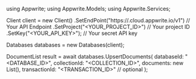 using Appwrite;
using Appwrite.Models;
using Appwrite.Services;

Client client = new Client()
    .SetEndPoint("https://<REGION>.cloud.appwrite.io/v1") // Your API Endpoint
    .SetProject("<YOUR_PROJECT_ID>") // Your project ID
    .SetKey("<YOUR_API_KEY>"); // Your secret API key

Databases databases = new Databases(client);

DocumentList result = await databases.UpsertDocuments(
    databaseId: "<DATABASE_ID>",
    collectionId: "<COLLECTION_ID>",
    documents: new List<object>(),
    transactionId: "<TRANSACTION_ID>" // optional
);